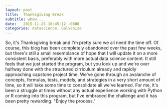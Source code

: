 ```yaml
---
layout: post
title:  Thanksgiving Break
subtitle: whew...
date:   2015-11-25 10:45:12 -0800
categories: datascience, Galvanize
---
```


So, it's Thanksgiving break and I'm pretty sure we all need the time off.  Of course, this blog has been completely abandoned over the past few weeks, but there's still a small resemblance of hope that I will update it on a more consistent basis, preferably with more actual data science content.  It still feels that we just started the program, but you look up and we're over halfway done with the structured cirriculum already and rapidly approaching capstone project time.  We've gone through an avalanche of concepts, formulas, tests, models, and strategies in a very short amount of time, so it will take some time to consolidate all we've learned.  For me, it's been a struggle at times without any actual experience working with Python or R coming into this program, but I've embraced the challenge and it has been pretty rewarding.  "Enjoy the process."